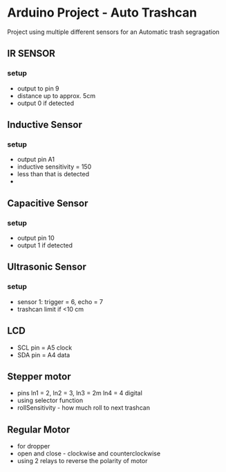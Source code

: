 # Arduino Project - Auto Trashcan
Project using multiple different sensors for an Automatic trash segragation


## IR SENSOR

### setup
 - output to pin 9
 - distance up to approx. 5cm
 - output 0 if detected

## Inductive Sensor

### setup
 - output pin A1
 - inductive sensitivity = 150
 - less than that is detected
 - 
## Capacitive Sensor

### setup
 - output pin 10
 - output 1 if detected

## Ultrasonic Sensor

### setup
 - sensor 1: trigger = 6, echo = 7
 - trashcan limit if <10 cm

## LCD
 - SCL pin = A5 clock
 - SDA pin = A4 data

## Stepper motor
 - pins ln1 = 2, ln2 = 3, ln3 = 2m ln4 = 4 digital
 - using selector function
 - rollSensitivity - how much roll to next trashcan

## Regular Motor
 - for dropper
 - open and close - clockwise and counterclockwise
 - using 2 relays to reverse the polarity of motor  
